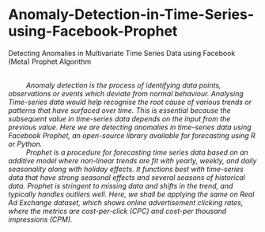 # Anomaly-Detection-in-Time-Series-using-Facebook-Prophet
Detecting Anomalies in Multivariate Time Series Data using Facebook (Meta) Prophet Algorithm

<br>
<i>&emsp; &emsp; Anomaly detection is the process of identifying data points, observations or events which deviate from normal behaviour. Analysing Time-series data would help recognise the root cause of various trends or patterns that have surfaced over time. This is essential because the subsequent value in time-series data depends on the input from the previous value. Here we are detecting anomalies in time-series data using Facebook Prophet, an open-source library available for forecasting using R or Python.
<br>&emsp; &emsp; Prophet is a procedure for forecasting time series data based on an additive model where non-linear trends are fit with yearly, weekly, and daily seasonality along with holiday effects. It functions best with time-series data that have strong seasonal effects and several seasons of historical data. Prophet is stringent to missing data and shifts in the trend, and typically handles outliers well. Here, we shall be applying the same on Real Ad Exchange dataset, which shows online advertisement clicking rates, where the metrics are cost-per-click (CPC) and cost-per thousand impressions (CPM).</i>
